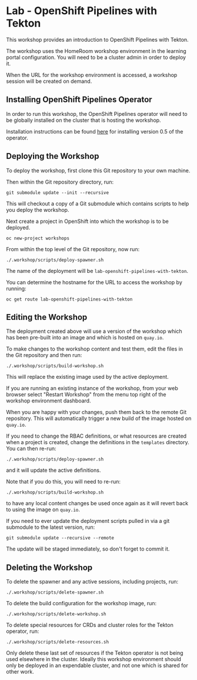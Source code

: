Lab - OpenShift Pipelines with Tekton
====================

This workshop provides an introduction to OpenShift Pipelines with Tekton.

The workshop uses the HomeRoom workshop environment in the learning portal configuration. You will need to be a cluster admin in order to deploy it.

When the URL for the workshop environment is accessed, a workshop session will be created on demand.

Installing OpenShift Pipelines Operator
---------------------------------------

In order to run this workshop, the OpenShift Pipelines operator will need to be globally installed on the cluster that is hosting the workshop.

Installation instructions can be found [here](https://github.com/openshift/pipelines-tutorial/blob/master/install-operator.md) for installing version 0.5 of the operator.

Deploying the Workshop
----------------------

To deploy the workshop, first clone this Git repository to your own machine.

Then within the Git repository directory, run:

```
git submodule update --init --recursive
```

This will checkout a copy of a Git submodule which contains scripts to help you deploy the workshop.

Next create a project in OpenShift into which the workshop is to be deployed.

```
oc new-project workshops
```

From within the top level of the Git repository, now run:

```
./.workshop/scripts/deploy-spawner.sh
```

The name of the deployment will be `lab-openshift-pipelines-with-tekton`.

You can determine the hostname for the URL to access the workshop by running:

```
oc get route lab-openshift-pipelines-with-tekton
```

Editing the Workshop
--------------------

The deployment created above will use a version of the workshop which has been pre-built into an image and which is hosted on `quay.io`.

To make changes to the workshop content and test them, edit the files in the Git repository and then run:

```
./.workshop/scripts/build-workshop.sh
```

This will replace the existing image used by the active deployment.

If you are running an existing instance of the workshop, from your web browser select "Restart Workshop" from the menu top right of the workshop environment dashboard.

When you are happy with your changes, push them back to the remote Git repository. This will automatically trigger a new build of the image hosted on `quay.io`.

If you need to change the RBAC definitions, or what resources are created when a project is created, change the definitions in the `templates` directory. You can then re-run:

```
./.workshop/scripts/deploy-spawner.sh
```

and it will update the active definitions.

Note that if you do this, you will need to re-run:

```
./.workshop/scripts/build-workshop.sh
```

to have any local content changes be used once again as it will revert back to using the image on ``quay.io``.

If you need to ever update the deployment scripts pulled in via a git submodule to the latest version, run:

```
git submodule update --recursive --remote
```

The update will be staged immediately, so don't forget to commit it.

Deleting the Workshop
---------------------

To delete the spawner and any active sessions, including projects, run:

```
./.workshop/scripts/delete-spawner.sh
```

To delete the build configuration for the workshop image, run:

```
./.workshop/scripts/delete-workshop.sh
```

To delete special resources for CRDs and cluster roles for the Tekton operator, run:

```
./.workshop/scripts/delete-resources.sh
```

Only delete these last set of resources if the Tekton operator is not being used elsewhere in the cluster. Ideally this workshop environment should only be deployed in an expendable cluster, and not one which is shared for other work.
